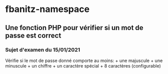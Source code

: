 # fbanitz-namespace
## Une fonction PHP pour vérifier si un mot de passe est correct
### Sujet d'examen du 15/01/2021

Vérifie si le mot de passe donné comporte au moins:
    + une majuscule
    + une minuscule
    + un chiffre
    + un caractère spécial
    + 8 caractères (configurable)
